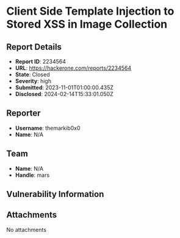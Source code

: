 # Client Side Template Injection to Stored XSS in Image Collection

## Report Details
- **Report ID**: 2234564
- **URL**: https://hackerone.com/reports/2234564
- **State**: Closed
- **Severity**: high
- **Submitted**: 2023-11-01T01:00:00.435Z
- **Disclosed**: 2024-02-14T15:33:01.050Z

## Reporter
- **Username**: themarkib0x0
- **Name**: N/A

## Team
- **Name**: N/A
- **Handle**: mars

## Vulnerability Information


## Attachments
No attachments
